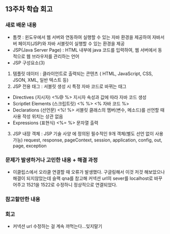 ## 13주차 학습 회고
### 새로 배운 내용
- 톰캣 : 윈도우에서 웹 서버와 연동하여 실행할 수 있는 자바 환경을 제공하여 자바서버 페이지(JSP)와 자바 서블릿이 실행할 수 있는 환경을 제공
- JSP(Java Server Page) : HTML 내부에 java 코드를 입력하여, 웹 서버에서 동적으로 웹 브라우저를 관리하는 언어
- JSP 구성요소(3)
1. 템플릿 데이터 : 클라이언트로 출력되는 콘텐츠 ( HTML, JavaScript, CSS, JSON, XML, 일반 텍스트 등)
2. JSP 전용 태그 : 서블릿 생성 시 특정 자바 코드로 바뀌는 태그
- Directives (지시자) <%@ %> 지시자 속성과 값에 따라 자바 코드 생성
- Scriptlet Elements (스크립트릿) <% %>
<% 자바 코드 %>
- Declarations (선언문) <%! %>
서블릿 클래스의 멤버(변수, 메소드)를 선언할 때 사용
작성 위치는 상관 없음
- Expressions (표현식) <%= %> 문자열 출력
3. JSP 내장 객체 : JSP 기술 사양 에 정의된 필수적인 9개 객체(별도 선언 없이 사용 가능)
request, response, pageContext, session, application, config, out, page, exception




### 문제가 발생하거나 고민한 내용 + 해결 과정
- 이클립스에서 오라클 연결할 때 오류가 발생했다. 구글링해서 이것 저것 해보았으나 해결이 되지않았는데 슬랙 qna를 참고해 커넥션 url의 sever를 localhost로 바꾸어주고 1521을 1522로 수정하니 정상적으로 연결되었다.

### 참고할만한 내용

### 회고
- 커넥션 url 수정하는 걸 계속 까먹는다...잊지말기
